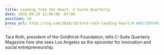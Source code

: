 ```yaml
---
title: Leading from the Heart, C-Suite Quarterly
date: 2016-09-29 12:00:00 -07:00
position: 24
press_url: http://csq.com/2016/10/tara-roth-leading-heart/#.WAErZ5MrKRu
---
```


Tara Roth, president of the Goldhirsh Foundation, tells C-Suite Quarterly Magazine how she sees Los Angeles as the epicenter for innovation and social entrepreneurship.

